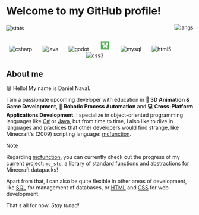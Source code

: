# Welcome to my GitHub profile!

<!-- Photo and stats -->
<div>
    <img alt="stats" align="center" height="150" src="https://github-readme-stats.vercel.app/api?username=scrmbl-egg&hide_title=true&hide_rank=true&show_icons=false&include_all_commits=true&count_private=true&disable_animations=false&theme=github_dark&locale=en&hide_border=true"/>
    <img alt="langs" align="right" height="150" src="https://github-readme-stats.vercel.app/api/top-langs?username=scrmbl-egg&locale=en&hide_title=true&layout=compact&card_width=320&langs_count=5&theme=github_dark&hide_border=true"/>
</div>

<!-- Small space -->
###

<!-- Row of software/language icons -->
<div align="center">
    <img alt="csharp" height="30" src="https://cdn.jsdelivr.net/gh/devicons/devicon/icons/csharp/csharp-original.svg">
    <img width="20">
    <img alt="java" height="30" src="https://cdn.jsdelivr.net/gh/devicons/devicon/icons/java/java-original.svg">
    <img width="20"/>
    <img alt="godot" height="30" src="https://cdn.jsdelivr.net/gh/devicons/devicon/icons/godot/godot-original.svg">
    <img width="20"/>
    <img alt="mcfunction" height="30" src="https://github.com/material-extensions/vscode-material-icon-theme/blob/main/icons/minecraft.svg">
    <img width="20">
    <img alt="mysql" height="30" src="https://cdn.jsdelivr.net/gh/devicons/devicon/icons/mysql/mysql-original.svg">
    <img width="20"/>
    <img alt="html5" height="30" src="https://cdn.jsdelivr.net/gh/devicons/devicon/icons/html5/html5-original.svg">
    <img width="20">
    <img alt="css3" height="30" src="https://cdn.jsdelivr.net/gh/devicons/devicon/icons/css3/css3-original.svg">
</div>

## About me
:smile: Hello! My name is Daniel Naval.

I am a passionate upcoming developer with education in **:space_invader: 3D Animation & Game Development**, **:robot: Robotic Process Automation** and
**:computer: Cross-Platform Applications Development**. I specialize in object-oriented programming languages like <ins>C#</ins> or <ins>Java</ins>, 
but from time to time, I also like to dive in languages and practices that other developers would find strange, like Minecraft's (2009) scripting 
language: <ins>mcfunction</ins>.

> [!NOTE]
> Regarding <ins>mcfunction</ins>, you can currently check out the progress of my current project: [`mc_std`](https://github.com/scrmbl-egg/mc_std),
> a library of standard functions and abstractions for Minecraft datapacks!

Apart from that, I can also be quite flexible in other areas of development, like <ins>SQL</ins> for management of databases, or <ins>HTML</ins>
and <ins>CSS</ins> for web development.

That's all for now. *Stay tuned!*

